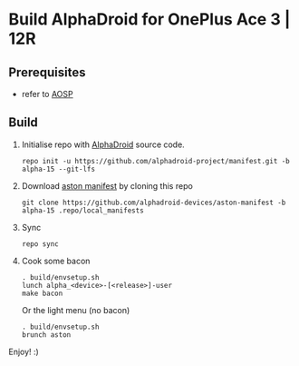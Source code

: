 # Build AlphaDroid for OnePlus Ace 3 | 12R

## Prerequisites
- refer to [AOSP](https://source.android.com/docs/setup/start/requirements)

## Build
1. Initialise repo with [AlphaDroid](https://github.com/alphadroid-project/manifest) source code.
    ```
    repo init -u https://github.com/alphadroid-project/manifest.git -b alpha-15 --git-lfs
    ```

2. Download [aston manifest](https://github.com/AlphaDroid-devices/aston-manifest/blob/alpha-15/local_manifest.xml) by cloning this repo
    ```
    git clone https://github.com/alphadroid-devices/aston-manifest -b alpha-15 .repo/local_manifests
    ```

3. Sync
    ```
    repo sync 
    ```

4. Cook some bacon
    ```
    . build/envsetup.sh
    lunch alpha_<device>-[<release>]-user
    make bacon
    ```

    Or the light menu (no bacon)
    ```
    . build/envsetup.sh
    brunch aston
    ```
Enjoy! :)
